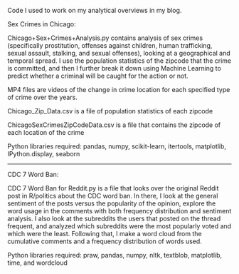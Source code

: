 Code I used to work on my analytical overviews in my blog.

Sex Crimes in Chicago:

Chicago+Sex+Crimes+Analysis.py contains analysis of sex crimes (specifically prostitution, offenses against children, human trafficking, sexual assault, stalking, and sexual offenses), looking at a geographical and temporal spread. I use the population statistics of the zipcode that the crime is committed, and then I further break it down using Machine Learning to predict whether a criminal will be caught for the action or not.

MP4 files are videos of the change in crime location for each specified type of crime over the years.

Chicago_Zip_Data.csv is a file of population statistics of each zipcode

ChicagoSexCrimesZipCodeData.csv is a file that contains the zipcode of each location of the crime

Python libraries required: pandas, numpy, scikit-learn, itertools, matplotlib, IPython.display, seaborn

-------------

CDC 7 Word Ban:

CDC 7 Word Ban for Reddit.py is a file that looks over the original Reddit post in R/politics about the CDC word ban. In there,
I look at the general sentiment of the posts versus the popularity of the opinion, explore the word usage in the comments with both
frequency distribution and sentiment analysis. I also look at the subreddits the users that posted on the thread frequent, and analyzed
which subreddits were the most popularly voted and which were the least. Following that, I make a word cloud from the cumulative comments
and a frequency distribution of words used.

Python libraries required: praw, pandas, numpy, nltk, textblob, matplotlib, time, and wordcloud
